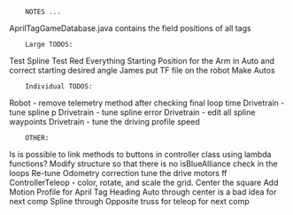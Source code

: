         NOTES ...
AprilTagGameDatabase.java contains the field positions of all tags

        Large TODOS:
Test Spline
Test Red Everything
Starting Position for the Arm in Auto and correct starting desired angle
James put TF file on the robot
Make Autos

        Individual TODOS:
Robot - remove telemetry method after checking final loop time
Drivetrain - tune spline p
Drivetrain - tune spline error
Drivetrain - edit all spline waypoints
Drivetrain - tune the driving profile speed

        OTHER:
Is is possible to link methods to buttons in controller class using lambda functions?
Modify structure so that there is no isBlueAlliance check in the loops
Re-tune Odometry correction
tune the drive motors ff
ControllerTeleop - color, rotate, and scale the grid. Center the square
Add Motion Profile for April Tag Heading
Auto through center is a bad idea for next comp
Spline through Opposite truss for teleop for next comp
